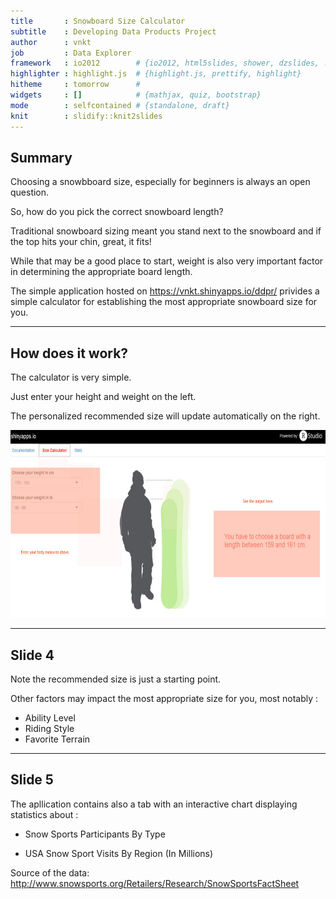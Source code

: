 ```yaml
---
title       : Snowboard Size Calculator
subtitle    : Developing Data Products Project
author      : vnkt
job         : Data Explorer
framework   : io2012        # {io2012, html5slides, shower, dzslides, ...}
highlighter : highlight.js  # {highlight.js, prettify, highlight}
hitheme     : tomorrow      # 
widgets     : []            # {mathjax, quiz, bootstrap}
mode        : selfcontained # {standalone, draft}
knit        : slidify::knit2slides
---
```


## Summary

Choosing a snowbboard size, especially for beginners is always an open question.

So, how do you pick the correct snowboard length? 


Traditional snowboard sizing meant you stand next to the snowboard and if the top hits your chin, great, it fits! 

While that may be a good place to start, weight is also very important factor in determining the appropriate board length.  

The simple application hosted on https://vnkt.shinyapps.io/ddpr/
privides a simple calculator for establishing the most appropriate snowboard size for you. 

--- 

## How does it work?


The calculator is very simple.

Just enter your height and weight on the left. 

The personalized recommended size will update automatically on the right.

<div style='text-align: center;'>
    <img height='300' width="650" src='assets/img/snap.jpg' />
</div>



---

## Slide 4

Note the recommended size is just a starting point.


Other factors may impact the most appropriate size for you, most notably :
- Ability Level
- Riding Style 
- Favorite Terrain


---

## Slide 5

The apllication contains also a tab with an interactive chart displaying statistics about :

- Snow Sports Participants By Type

- USA Snow Sport Visits By Region (In Millions)

Source of the data:
http://www.snowsports.org/Retailers/Research/SnowSportsFactSheet





